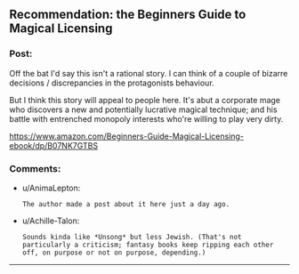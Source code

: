 ## Recommendation: the Beginners Guide to Magical Licensing

### Post:

Off the bat I'd say this isn't a rational story. I can think of a couple of bizarre decisions / discrepancies in the protagonists behaviour. 

But I think this story will appeal to people here. It's abut a corporate mage who discovers a new and potentially lucrative magical technique; and his battle with entrenched monopoly interests who're willing to play very dirty. 

https://www.amazon.com/Beginners-Guide-Magical-Licensing-ebook/dp/B07NK7GTBS

### Comments:

- u/AnimaLepton:
  ```
  The author made a post about it here just a day ago.
  ```

- u/Achille-Talon:
  ```
  Sounds kinda like *Unsong* but less Jewish. (That's not particularly a criticism; fantasy books keep ripping each other off, on purpose or not on purpose, depending.)
  ```

---


